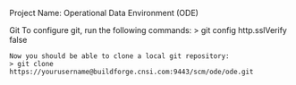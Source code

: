 Project Name: Operational Data Environment (ODE)

Git
	To configure git, run the following commands:
	> git config http.sslVerify false
	
	Now you should be able to clone a local git repository:
	> git clone https://yourusername@buildforge.cnsi.com:9443/scm/ode/ode.git